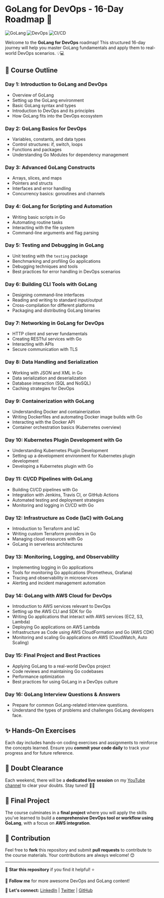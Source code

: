 # GoLang for DevOps - 16-Day Roadmap 🚀

![GoLang](https://img.shields.io/badge/GoLang-DevOps-blue?style=for-the-badge&logo=go)
![DevOps](https://img.shields.io/badge/DevOps-Automation-green?style=for-the-badge&logo=devops)
![CI/CD](https://img.shields.io/badge/CI%2FCD-Pipelines-orange?style=for-the-badge&logo=githubactions)

Welcome to the **GoLang for DevOps** roadmap! This structured 16-day journey will help you master GoLang fundamentals and apply them to real-world DevOps scenarios. 💡💻

## 📌 Course Outline

### **Day 1: Introduction to GoLang and DevOps**
- Overview of GoLang
- Setting up the GoLang environment
- Basic GoLang syntax and types
- Introduction to DevOps and its principles
- How GoLang fits into the DevOps ecosystem

### **Day 2: GoLang Basics for DevOps**
- Variables, constants, and data types
- Control structures: if, switch, loops
- Functions and packages
- Understanding Go Modules for dependency management

### **Day 3: Advanced GoLang Constructs**
- Arrays, slices, and maps
- Pointers and structs
- Interfaces and error handling
- Concurrency basics: goroutines and channels

### **Day 4: GoLang for Scripting and Automation**
- Writing basic scripts in Go
- Automating routine tasks
- Interacting with the file system
- Command-line arguments and flag parsing

### **Day 5: Testing and Debugging in GoLang**
- Unit testing with the `testing` package
- Benchmarking and profiling Go applications
- Debugging techniques and tools
- Best practices for error handling in DevOps scenarios

### **Day 6: Building CLI Tools with GoLang**
- Designing command-line interfaces
- Reading and writing to standard input/output
- Cross-compilation for different platforms
- Packaging and distributing GoLang binaries

### **Day 7: Networking in GoLang for DevOps**
- HTTP client and server fundamentals
- Creating RESTful services with Go
- Interacting with APIs
- Secure communication with TLS

### **Day 8: Data Handling and Serialization**
- Working with JSON and XML in Go
- Data serialization and deserialization
- Database interaction (SQL and NoSQL)
- Caching strategies for DevOps

### **Day 9: Containerization with GoLang**
- Understanding Docker and containerization
- Writing Dockerfiles and automating Docker image builds with Go
- Interacting with the Docker API
- Container orchestration basics (Kubernetes overview)

### **Day 10: Kubernetes Plugin Development with Go**
- Understanding Kubernetes Plugin Development
- Setting up a development environment for Kubernetes plugin development
- Developing a Kubernetes plugin with Go

### **Day 11: CI/CD Pipelines with GoLang**
- Building CI/CD pipelines with Go
- Integration with Jenkins, Travis CI, or GitHub Actions
- Automated testing and deployment strategies
- Monitoring and logging in CI/CD with Go

### **Day 12: Infrastructure as Code (IaC) with GoLang**
- Introduction to Terraform and IaC
- Writing custom Terraform providers in Go
- Managing cloud resources with Go
- GoLang in serverless architectures

### **Day 13: Monitoring, Logging, and Observability**
- Implementing logging in Go applications
- Tools for monitoring Go applications (Prometheus, Grafana)
- Tracing and observability in microservices
- Alerting and incident management automation

### **Day 14: GoLang with AWS Cloud for DevOps**
- Introduction to AWS services relevant to DevOps
- Setting up the AWS CLI and SDK for Go
- Writing Go applications that interact with AWS services (EC2, S3, Lambda)
- Deploying Go applications on AWS Lambda
- Infrastructure as Code using AWS CloudFormation and Go (AWS CDK)
- Monitoring and scaling Go applications on AWS (CloudWatch, Auto Scaling)

### **Day 15: Final Project and Best Practices**
- Applying GoLang to a real-world DevOps project
- Code reviews and maintaining Go codebases
- Performance optimization
- Best practices for using GoLang in a DevOps culture

### **Day 16: GoLang Interview Questions & Answers**
- Prepare for common GoLang-related interview questions.
- Understand the types of problems and challenges GoLang developers face.

## ✨ Hands-On Exercises
Each day includes hands-on coding exercises and assignments to reinforce the concepts learned. Ensure you **commit your code daily** to track your progress and for future reference.

## 💬 Doubt Clearance
Each weekend, there will be a **dedicated live session** on my [YouTube channel](https://www.youtube.com/) to clear your doubts. Stay tuned! 🎥📢

## 🚀 Final Project
The course culminates in a **final project** where you will apply the skills you've learned to build a **comprehensive DevOps tool or workflow using GoLang**, with a focus on **AWS integration**.

## 🤝 Contribution
Feel free to **fork** this repository and submit **pull requests** to contribute to the course materials. Your contributions are always welcome! 😊

---

🌟 **Star this repository** if you find it helpful! ⭐

📩 **Follow me** for more awesome DevOps and GoLang content!

📢 **Let's connect:** [LinkedIn](https://www.linkedin.com/) | [Twitter](https://twitter.com/) | [GitHub](https://github.com/)

